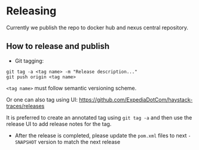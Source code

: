 # Releasing

Currently we publish the repo to docker hub and nexus central repository.

## How to release and publish

* Git tagging: 

```
git tag -a <tag name> -m "Release description..."
git push origin <tag name>
```

`<tag name>` must follow semantic versioning scheme.

Or one can also tag using UI: https://github.com/ExpediaDotCom/haystack-traces/releases

It is preferred to create an annotated tag using `git tag -a` and then use the release UI to add release notes for the tag.

* After the release is completed, please update the `pom.xml` files to next `-SNAPSHOT` version to match the next release
